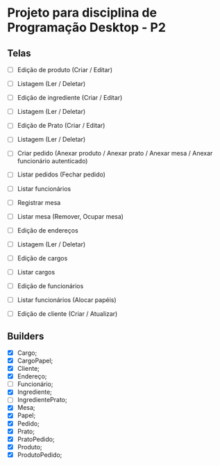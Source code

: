 # Projeto para disciplina de Programação Desktop - P2

## Telas

- [ ] Edição de produto (Criar / Editar)
- [ ] Listagem (Ler / Deletar)

- [ ] Edição de ingrediente (Criar / Editar)
- [ ] Listagem (Ler / Deletar)

- [ ] Edição de Prato (Criar / Editar)
- [ ] Listagem (Ler / Deletar)

- [ ] Criar pedido (Anexar produto / Anexar prato / Anexar mesa / Anexar funcionário autenticado)
- [ ] Listar pedidos (Fechar pedido)
- [ ] Listar funcionários

- [ ] Registrar mesa
- [ ] Listar mesa (Remover, Ocupar mesa)

- [ ] Edição de endereços
- [ ] Listagem (Ler / Deletar)

- [ ] Edição de cargos
- [ ] Listar cargos

- [ ] Edição de funcionários
- [ ] Listar funcionários (Alocar papéis)

- [ ] Edição de cliente (Criar / Atualizar)

## Builders

- [X] Cargo;
- [X] CargoPapel;
- [X] Cliente;
- [X] Endereço;
- [ ] Funcionário;
- [X] Ingrediente;
- [ ] IngredientePrato;
- [X] Mesa;
- [X] Papel;
- [X] Pedido;
- [X] Prato;
- [X] PratoPedido;
- [X] Produto;
- [X] ProdutoPedido;
